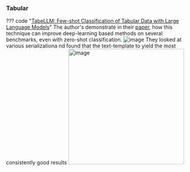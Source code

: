 ### Tabular

??? code "[TabeLLM: Few-shot Classification of Tabular Data with Large Language Models](https://github.com/clinicalml/TabLLM)"
    The author's demonstrate in their [paper](https://arxiv.org/abs/2210.10723), how this technique can improve deep-learning based methods on several benchmarks, even with zero-shot classification.
    ![image](https://github.com/ianderrington/genai/assets/76016868/9285b620-31eb-453d-a83f-7772115662f5)
    They looked at various serializationa nd found that the text-template to yield the most consistently good results <img width="315" alt="image" src="https://github.com/ianderrington/genai/assets/76016868/0d43714c-8a99-40a8-9c89-4eb35dcf6de9">

